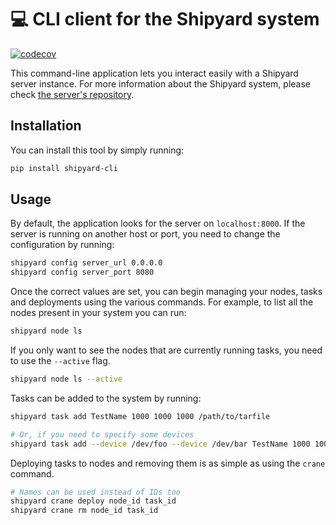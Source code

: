 # :computer: CLI client for the Shipyard system

[![codecov](https://codecov.io/gh/Varrrro/shipyard-cli/branch/master/graph/badge.svg?token=LTSBFD24GQ)](https://codecov.io/gh/Varrrro/shipyard-cli)

This command-line application lets you interact easily with a Shipyard server
instance. For more information about the Shipyard system, please check [the
server's repository](https://github.com/Varrrro/shipyard-server).

## Installation

You can install this tool by simply running:

```bash
pip install shipyard-cli
```

## Usage

By default, the application looks for the server on `localhost:8000`. If the server
is running on another host or port, you need to change the configuration by running:

```bash
shipyard config server_url 0.0.0.0
shipyard config server_port 8080
```

Once the correct values are set, you can begin managing your nodes, tasks and
deployments using the various commands. For example, to list all the nodes
present in your system you can run:

```bash
shipyard node ls
```

If you only want to see the nodes that are currently running tasks, you need to
use the `--active` flag.

```bash
shipyard node ls --active
```

Tasks can be added to the system by running:

```bash
shipyard task add TestName 1000 1000 1000 /path/to/tarfile

# Or, if you need to specify some devices
shipyard task add --device /dev/foo --device /dev/bar TestName 1000 1000 1000 /path/to/tarfile
```

Deploying tasks to nodes and removing them is as simple as using the `crane` command.

```bash
# Names can be used instead of IDs too
shipyard crane deploy node_id task_id
shipyard crane rm node_id task_id
```
